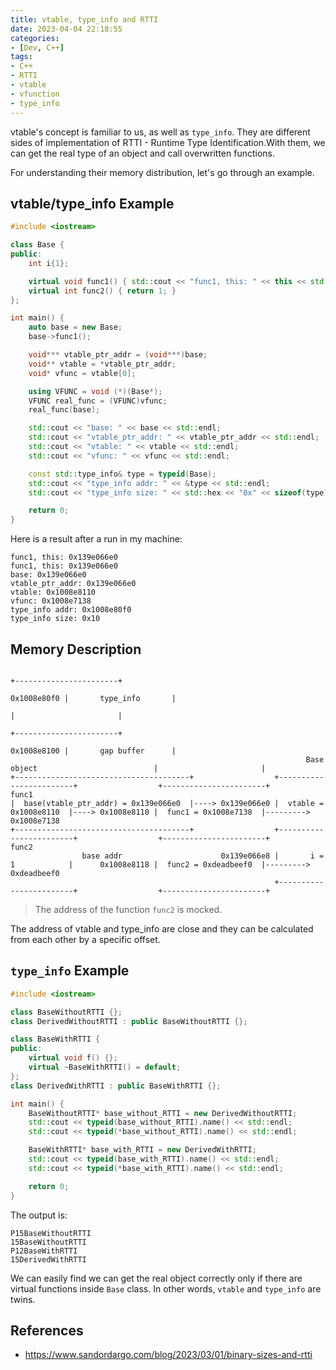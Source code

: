 ```yaml
---
title: vtable, type_info and RTTI
date: 2023-04-04 22:18:55
categories:
- [Dev, C++]
tags:
- C++
- RTTI
- vtable
- vfunction
- type_info
---
```


vtable's concept is familiar to us, as well as `type_info`. They are different sides of implementation of RTTI - Runtime Type Identification.With them, we can get the real type of an object and call overwritten functions.

For understanding their memory distribution, let's go through an example.

## vtable/type_info Example

```C++
#include <iostream>

class Base {
public:
    int i{1};

    virtual void func1() { std::cout << "func1, this: " << this << std::endl; }
    virtual int func2() { return 1; }
};

int main() {
    auto base = new Base;
    base->func1();

    void*** vtable_ptr_addr = (void***)base;
    void** vtable = *vtable_ptr_addr;
    void* vfunc = vtable[0];

    using VFUNC = void (*)(Base*);
    VFUNC real_func = (VFUNC)vfunc;
    real_func(base);

    std::cout << "base: " << base << std::endl;
    std::cout << "vtable_ptr_addr: " << vtable_ptr_addr << std::endl;
    std::cout << "vtable: " << vtable << std::endl;
    std::cout << "vfunc: " << vfunc << std::endl;

    const std::type_info& type = typeid(Base);
    std::cout << "type_info addr: " << &type << std::endl;
    std::cout << "type_info size: " << std::hex << "0x" << sizeof(type) << std::endl;

    return 0;
}
```

Here is a result after a run in my machine:

```log
func1, this: 0x139e066e0
func1, this: 0x139e066e0
base: 0x139e066e0
vtable_ptr_addr: 0x139e066e0
vtable: 0x1008e8110
vfunc: 0x1008e7138
type_info addr: 0x1008e80f0
type_info size: 0x10
```

## Memory Description

```log
                                                                                                       +-----------------------+
                                                                                           0x1008e80f0 |       type_info       |
                                                                                                       |                       |
                                                                                                       +-----------------------+
                                                                                           0x1008e8100 |       gap buffer      |
                                                                  Base object                          |                       |
+---------------------------------------+                  +------------------------+                  +-----------------------+              func1
|  base(vtable_ptr_addr) = 0x139e066e0  |----> 0x139e066e0 |  vtable = 0x1008e8110  |----> 0x1008e8110 |  func1 = 0x1008e7138  |---------> 0x1008e7138
+---------------------------------------+                  +------------------------+                  +-----------------------+              func2
                base addr                      0x139e066e8 |       i = 1            |      0x1008e8118 |  func2 = 0xdeadbeef0  |---------> 0xdeadbeef0
                                                           +------------------------+                  +-----------------------+         
```

> The address of the function `func2` is mocked.

The address of vtable and type_info are close and they can be calculated from each other by a specific offset.

## `type_info` Example

```C++
#include <iostream>

class BaseWithoutRTTI {};
class DerivedWithoutRTTI : public BaseWithoutRTTI {};

class BaseWithRTTI {
public:
    virtual void f() {};
    virtual ~BaseWithRTTI() = default;
};
class DerivedWithRTTI : public BaseWithRTTI {};

int main() {
    BaseWithoutRTTI* base_without_RTTI = new DerivedWithoutRTTI;
    std::cout << typeid(base_without_RTTI).name() << std::endl;
    std::cout << typeid(*base_without_RTTI).name() << std::endl;

    BaseWithRTTI* base_with_RTTI = new DerivedWithRTTI;
    std::cout << typeid(base_with_RTTI).name() << std::endl;
    std::cout << typeid(*base_with_RTTI).name() << std::endl;

    return 0;
}
```

The output is:

```log
P15BaseWithoutRTTI
15BaseWithoutRTTI
P12BaseWithRTTI
15DerivedWithRTTI
```

We can easily find we can get the real object correctly only if there are virtual functions inside `Base` class. In other words, `vtable` and `type_info` are twins.

## References

- <https://www.sandordargo.com/blog/2023/03/01/binary-sizes-and-rtti>

